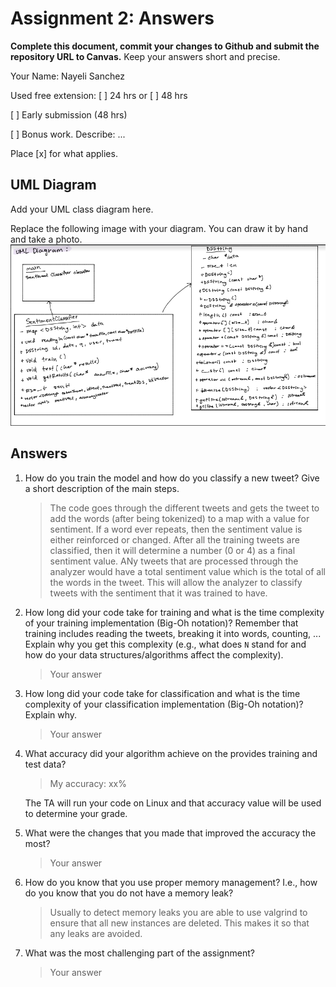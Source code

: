 # Assignment 2: Answers

**Complete this document, commit your changes to Github and submit the repository URL to Canvas.** Keep your answers short and precise.

Your Name: Nayeli Sanchez

Used free extension: [ ] 24 hrs or [ ] 48 hrs

[ ] Early submission (48 hrs)

[ ] Bonus work. Describe: ...

Place [x] for what applies.


## UML Diagram

Add your UML class diagram here.

Replace the following image with your diagram. You can draw it by hand and take a photo.
![UML Class Diagram](UML_class_Diagram.png)

## Answers

1. How do you train the model and how do you classify a new tweet? Give a short description of the main steps.

    > The code goes through the different tweets and gets the tweet to add the words (after being tokenized) to a map with a value for sentiment. If a word ever repeats, then the sentiment value is either reinforced or changed. After all the training tweets are classified, then it will determine a number (0 or 4) as a final sentiment value. ANy tweets that are processed through the analyzer would have a total sentiment value which is the total of all the words in the tweet. This will allow the analyzer to classify tweets with the sentiment that it was trained to have.

2. How long did your code take for training and what is the time complexity of your training implementation (Big-Oh notation)? Remember that training includes reading the tweets, breaking it into words, counting, ... Explain why you get this complexity (e.g., what does `N` stand for and how do your data structures/algorithms affect the complexity).

   > Your answer

3. How long did your code take for classification and what is the time complexity of your classification implementation (Big-Oh notation)? Explain why.

   > Your answer

4. What accuracy did your algorithm achieve on the provides training and test data? 

   > My accuracy: xx%

   The TA will run your code on Linux and that accuracy value will be used to determine your grade.

5. What were the changes that you made that improved the accuracy the most?
   
   > Your answer

6. How do you know that you use proper memory management? I.e., how do you know that you do not have
   a memory leak?

   > Usually to detect memory leaks you are able to use valgrind to ensure that all new instances are deleted. This makes it so that any leaks are avoided.

6. What was the most challenging part of the assignment?

   > Your answer
